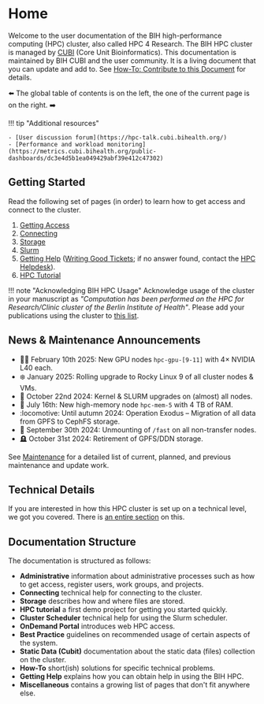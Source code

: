 # Home
Welcome to the user documentation of the BIH high-performance computing (HPC) cluster, also called HPC 4 Research.
The BIH HPC cluster is managed by [CUBI](https://cubi.bihealth.org) (Core Unit Bioinformatics).
This documentation is maintained by BIH CUBI and the user community.
It is a living document that you can update and add to.
See [How-To: Contribute to this Document](how-to/misc/contribute.md) for details.

:arrow_left: The global table of contents is on the left, the one of the current page is on the right. :arrow_right:

!!! tip "Additional resources"

    - [User discussion forum](https://hpc-talk.cubi.bihealth.org/)
    - [Performance and workload monitoring](https://metrics.cubi.bihealth.org/public-dashboards/dc3e4d5b1ea049429abf39e412c47302)


## Getting Started
Read the following set of pages (in order) to learn how to get access and connect to the cluster.

1. [Getting Access](admin/getting-access.md)
2. [Connecting](connecting/connecting.md)
3. [Storage](storage/storage-locations.md)
5. [Slurm](slurm/overview.md)
6. [Getting Help](help/hpc-talk.md) ([Writing Good Tickets](help/good-tickets.md); if no answer found, contact the [HPC Helpdesk](help/helpdesk.md)).
7. [HPC Tutorial](hpc-tutorial/episode-0.md)

!!! note "Acknowledging BIH HPC Usage"
    Acknowledge usage of the cluster in your manuscript as *"Computation has been performed on the HPC for Research/Clinic cluster of the Berlin Institute of Health"*.
    Please add your publications using the cluster to [this list](misc/publication-list.md).

## News & Maintenance Announcements
- :woman_technologist: February 10th 2025: New GPU nodes `hpc-gpu-[9-11]` with 4× NVIDIA L40 each.
- :snowflake: January 2025: Rolling upgrade to Rocky Linux 9 of all cluster nodes & VMs.
- :jack_o_lantern: October 22nd 2024: Kernel & SLURM upgrades on (almost) all nodes.
- :ram: July 16th: New high-memory node `hpc-mem-5` with 4 TB of RAM.
- :locomotive: Until autumn 2024: Operation Exodus – Migration of all data from GPFS to CephFS storage.
- :maple_leaf: September 30th 2024: Unmounting of `/fast` on all non-transfer nodes.
- :headstone: October 31st 2024: Retirement of GPFS/DDN storage.

See [Maintenance](admin/maintenance.md) for a detailed list of current, planned, and previous maintenance and update work.

## Technical Details
If you are interested in how this HPC cluster is set up on a technical level, we got you covered.
There is [an entire section](./overview/for-the-impatient.md) on this.

## Documentation Structure
The documentation is structured as follows:

- **Administrative** information about administrative processes such as how to get access, register users, work groups, and projects.
- **Connecting** technical help for connecting to the cluster.
- **Storage** describes how and where files are stored.
- **HPC tutorial** a first demo project for getting you started quickly.
- **Cluster Scheduler** technical help for using the Slurm scheduler.
- **OnDemand Portal** introduces web HPC access.
- **Best Practice** guidelines on recommended usage of certain aspects of the system.
- **Static Data (Cubit)** documentation about the static data (files) collection on the cluster.
- **How-To** short(ish) solutions for specific technical problems.
- **Getting Help** explains how you can obtain help in using the BIH HPC.
- **Miscellaneous** contains a growing list of pages that don't fit anywhere else.
